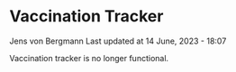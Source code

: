 Vaccination Tracker
================
Jens von Bergmann
Last updated at 14 June, 2023 - 18:07

Vaccination tracker is no longer functional.

